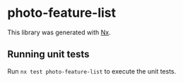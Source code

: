 # photo-feature-list

This library was generated with [Nx](https://nx.dev).

## Running unit tests

Run `nx test photo-feature-list` to execute the unit tests.
